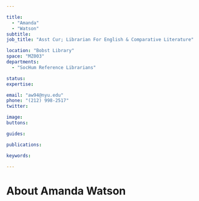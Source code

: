 ```yaml
---

title:
  - "Amanda"
  - "Watson"
subtitle: 
job_title: "Asst Cur; Librarian For English & Comparative Literature"

location: "Bobst Library"
space: "MZ003"
departments:
  - "SocHum Reference Librarians"

status: 
expertise:

email: "aw94@nyu.edu"
phone: "(212) 998-2517"
twitter: 

image: 
buttons:

guides:

publications:

keywords:

---
```


# About Amanda Watson


